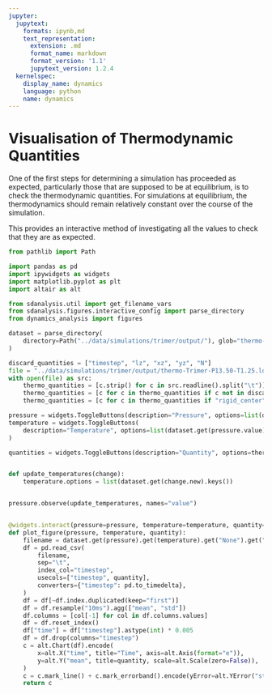 ```yaml
---
jupyter:
  jupytext:
    formats: ipynb,md
    text_representation:
      extension: .md
      format_name: markdown
      format_version: '1.1'
      jupytext_version: 1.2.4
  kernelspec:
    display_name: dynamics
    language: python
    name: dynamics
---
```


# Visualisation of Thermodynamic Quantities

One of the first steps for determining a simulation has proceeded as expected,
particularly those that are supposed to be at equilibrium,
is to check the thermodynamic quantities.
For simulations at equilibrium,
the thermodynamics should remain relatively constant
over the course of the simulation.

This provides an interactive method of investigating
all the values to check that they are as expected.

```python
from pathlib import Path

import pandas as pd
import ipywidgets as widgets
import matplotlib.pyplot as plt
import altair as alt

from sdanalysis.util import get_filename_vars
from sdanalysis.figures.interactive_config import parse_directory
from dynamics_analysis import figures

```

```python
dataset = parse_directory(
    directory=Path("../data/simulations/trimer/output/"), glob="thermo-*log"
)
```

```python
discard_quantities = ["timestep", "lz", "xz", "yz", "N"]
file = "../data/simulations/trimer/output/thermo-Trimer-P13.50-T1.25.log"
with open(file) as src:
    thermo_quantities = [c.strip() for c in src.readline().split("\t")]
    thermo_quantities = [c for c in thermo_quantities if c not in discard_quantities]
    thermo_quantities = [c for c in thermo_quantities if "rigid_center" not in c]
```

```python
pressure = widgets.ToggleButtons(description="Pressure", options=list(dataset.keys()))
temperature = widgets.ToggleButtons(
    description="Temperature", options=list(dataset.get(pressure.value).keys())
)

quantities = widgets.ToggleButtons(description="Quantity", options=thermo_quantities)


def update_temperatures(change):
    temperature.options = list(dataset.get(change.new).keys())


pressure.observe(update_temperatures, names="value")


@widgets.interact(pressure=pressure, temperature=temperature, quantity=quantities)
def plot_figure(pressure, temperature, quantity):
    filename = dataset.get(pressure).get(temperature).get("None").get("None")
    df = pd.read_csv(
        filename,
        sep="\t",
        index_col="timestep",
        usecols=["timestep", quantity],
        converters={"timestep": pd.to_timedelta},
    )
    df = df[~df.index.duplicated(keep="first")]
    df = df.resample("10ms").agg(["mean", "std"])
    df.columns = [col[-1] for col in df.columns.values]
    df = df.reset_index()
    df["time"] = df["timestep"].astype(int) * 0.005
    df = df.drop(columns="timestep")
    c = alt.Chart(df).encode(
        x=alt.X("time", title="Time", axis=alt.Axis(format="e")),
        y=alt.Y("mean", title=quantity, scale=alt.Scale(zero=False)),
    )
    c = c.mark_line() + c.mark_errorband().encode(yError=alt.YError("std"))
    return c
```
